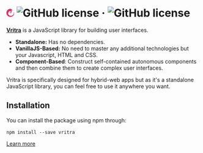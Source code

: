 # <img width="20"  src="https://raw.githubusercontent.com/AhmedAyachi/RepoIllustrations/f7ee069a965d3558e0e7e2b7e6733d1a642c78c2/Vritra/Icon.svg"> ![GitHub license](https://img.shields.io/badge/Vritra-e03065) &middot; ![GitHub license](https://img.shields.io/badge/license-MIT-e03065.svg)

[**Vritra**](https://vritrajs.github.io/) is a JavaScript library for building user interfaces.

-  **Standalone:** Has no dependencies.
-  **VanillaJS-Based:** No need to master any additional technologies but your Javascript, HTML and CSS.
-  **Component-Based**: Construct self-contained autonomous components and then combine them to create complex user interfaces.

Vritra is specifically designed for hybrid-web apps but as it's a standalone JavaScript library, you can feel free to use it anywhere you want.

## Installation
You can install the package using npm through:

    npm install --save vritra

[Learn more](https://vritrajs.github.io/)